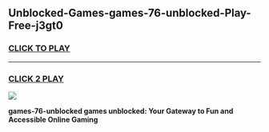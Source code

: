 
## Unblocked-Games-games-76-unblocked-Play-Free-j3gt0
<h3>
<a href="https://premium76.site?title=games-76-unblocked&ref=22A">CLICK TO PLAY</a></h3>
<hr>

<h3>
<a href="https://premium76.site?title=games-76-unblocked&ref=22A">CLICK 2 PLAY</a>
  
</h3>

<a href="https://premium76.site?title=games-76-unblocked&ref=22A"><img src="https://clearcache.store/games.png"></a>


**games-76-unblocked games unblocked: Your Gateway to Fun and Accessible Online Gaming**
